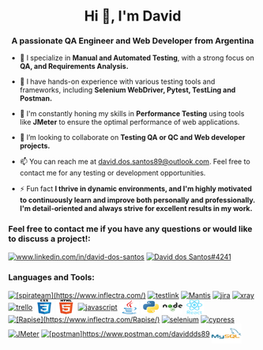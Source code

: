 <h1 align="center">Hi 👋, I'm David</h1>
<h3 align="center">A passionate QA Engineer and Web Developer from Argentina</h3>

- 🌱  I specialize in **Manual and Automated Testing**, with a strong focus on **QA, and Requirements Analysis.**

- 🔧 I have hands-on experience with various testing tools and frameworks, including **Selenium WebDriver, Pytest, TestLing and Postman.**

- 🚀 I'm constantly honing my skills in **Performance Testing** using tools like **JMeter** to ensure the optimal performance of web applications.

- 👯 I’m looking to collaborate on **Testing QA or QC and Web developer projects.**

- 📫  You can reach me at david.dos.santos89@outlook.com. Feel free to contact me for any testing or development opportunities.

- ⚡ Fun fact **I thrive in dynamic environments, and I'm highly motivated to continuously learn and improve both personally and professionally. I'm detail-oriented and always strive for excellent results in my work.**

<h3 align="left">Feel free to contact me if you have any questions or would like to discuss a project!:</h3>
<p align="left">
<a href="https://linkedin.com/in/www.linkedin.com/in/david-dos-santos" target="blank"><img align="center" src="http://lofrev.net/wp-content/photos/2017/04/linkedin_logo.jpg" alt="www.linkedin.com/in/david-dos-santos" height="30" width="30"/></a>
<a href="https://discord.gg/David dos Santos#4241" target="blank"><img align="center" src="https://www.freepnglogos.com/uploads/discord-logo-png/discord-logo-logodownload-download-logotipos-1.png" alt="David dos Santos#4241" height="40" width="40" /></a>
</p>

<h3 align="left">Languages and Tools:</h3>
<div align="left">
  <a href="" target="blank" rel=""><img align="center" src="https://images.g2crowd.com/uploads/product/image/large_detail/large_detail_959a0b85e4aa2315bfb29d2ac0023582/spirateam.png" alt="[spirateam](https://www.inflectra.com/)" height="30" width="30"/></a>
  <a href="" target="blank" rel=""> <img align="center" src="https://2.bp.blogspot.com/-i9LSqeqE5wc/Uiro9AUyTDI/AAAAAAAAA9M/aNOzyhSIo5w/s1600/testlink-logo.jpg" alt="testlink" height="40" width="60"/></a>
  <a href="" target="blank" rel=""> <img align="center" src="https://www.logiciel-libre.org/stock/img/product/logo-mantis.png" alt="Mantis" height="60" width="60"/></a>
  <a href="" target="blank" rel=""><img align="center" src="https://iconape.com/wp-content/png_logo_vector/jira-2.png" alt="jira" height="30" width="30"/></a>
  <a href="" target="blank" rel=""><img align="center" src="https://marketplace-cdn.atlassian.com/files/11638493-3ff7-4f84-9f2d-cd10d8a599dc?fileType=image&amp;mode=full-fit" alt="xray" height="40" width="40"/></a>
  <a href="" target="blank" rel=""><img align="center" src="https://pluspng.com/img-png/trello-png-trello-png-1600.png" alt="trello" height="40" width="40"/></a>
  <a href="" target="blank" rel=""><img align="center" src="https://raw.githubusercontent.com/devicons/devicon/master/icons/css3/css3-original-wordmark.svg" alt="css3" height="30" width="40"/></a>
  <a href="" target="blank" rel=""><img align="center" src="https://raw.githubusercontent.com/devicons/devicon/master/icons/html5/html5-original-wordmark.svg" alt="html5" height="30" width="40"/></a>
  <a href="" target="blank" rel=""><img align="center" src="https://andreyex.ru/wp-content/uploads/2017/07/YAzyk-programmirovaniya-Javascript.jpg" alt="javascript" height="30" width="40"/></a>
  <a href="" target="blank" rel=""><img align="center" src="https://raw.githubusercontent.com/devicons/devicon/master/icons/java/java-original.svg" alt="java" height="30" width="40"/></a>
  <a href="" target="blank" rel=""><img align="center" src="https://raw.githubusercontent.com/devicons/devicon/master/icons/python/python-original.svg" alt="python" height="30" width="40"/></a>
  <a href="" target="blank" rel=""><img align="center" src="https://raw.githubusercontent.com/devicons/devicon/master/icons/nodejs/nodejs-original-wordmark.svg" alt="nodejs" height="30" width="40"/></a>
  <a href="" target="blank" rel=""><img align="center" src="https://raw.githubusercontent.com/devicons/devicon/master/icons/react/react-original-wordmark.svg" alt="react" height="30" width="40"/></a>
  <a href="" target="blank" rel=""> <img align="center" src="https://images.g2crowd.com/uploads/product/image/large_detail/large_detail_58f2f8927641fb635bc99e9855d4b2c5/rapise.png" alt="[Rapise](https://www.inflectra.com/Rapise/)" height="30" width="30"/></a>
  <a href="" target="blank" rel=""><img align="center" src="https://raw.githubusercontent.com/detain/svg-logos/780f25886640cef088af994181646db2f6b1a3f8/svg/selenium-logo.svg" alt="selenium" height="30" width="40"/></a> 
  <a href="" target="blank" rel=""><img align="center" src="https://cdn.sanity.io/images/o0o2tn5x/production/13b9c8412093e2f0cdb5495e1f59144967fa1664-512x512.jpg" alt="cypress" height="30" width="40"/></a>
  <a href="" target="blank" rel=""><img align="center" src="https://vectorified.com/images/jmeter-icon-28.png" alt="JMeter" height="30" width="40"/></a>
  <a href="" target="blank" rel=""><img align="center" src="https://sdtimes.com/wp-content/uploads/2018/08/logo-glyph.png" alt="[postman]https://www.postman.com/daviddds89" height="30" width="40"/></a>
  <a href="" target="blank" rel=""><img align="center" src="https://raw.githubusercontent.com/devicons/devicon/master/icons/mysql/mysql-original-wordmark.svg" alt="mysql" height="40" width="60"/></a>
</div>

